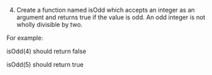 4. Create a function named isOdd which accepts an integer as an argument and returns true if the value is odd. An odd integer is not wholly divisible by two.


For example:


isOdd(4) should return false

isOdd(5) should return true